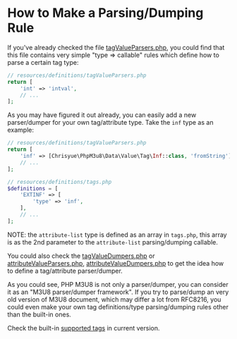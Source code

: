 How to Make a Parsing/Dumping Rule
==================================

If you've already checked the file
[tagValueParsers.php](../resources/tagValueParsers.php), you could find that
this file contains very simple "type => callable" rules which define how to
parse a certain tag type:

```php
// resources/definitions/tagValueParsers.php
return [
    'int' => 'intval',
    // ...
];
```

As you may have figured it out already, you can easily add a new parser/dumper
for your own tag/attribute type. Take the `inf` type as an example:

```php
// resources/definitions/tagValueParsers.php
return [
    'inf' => [Chrisyue\PhpM3u8\Data\Value\Tag\Inf::class, 'fromString'],
    // ...
];

// resources/definitions/tags.php
$definitions = [
    'EXTINF' => [
        'type' => 'inf',
    ],
    // ...
];
```

NOTE: the `attribute-list` type is defined as an array in `tags.php`, this
array is as the 2nd parameter to the `attribute-list` parsing/dumping callable.

You could also check the [tagValueDumpers.php](../resources/tagValueDumpers.php)
or [attributeValueParsers.php](../resources/attributeValueParsers.php),
[attributeValueDumpers.php](../resources/attributeValueDumpers.php) to get the
idea how to define a tag/attribute parser/dumper.

As you could see, PHP M3U8 is not only a parser/dumper, you can consider it as
an "M3U8 parser/dumper framework". If you try to parse/dump an very old version
of M3U8 document, which may differ a lot from RFC8216, you could even make your
own tag definitions/type parsing/dumping rules other than the built-in ones.

Check the built-in [supported tags](supported-tags.md) in current
version.
